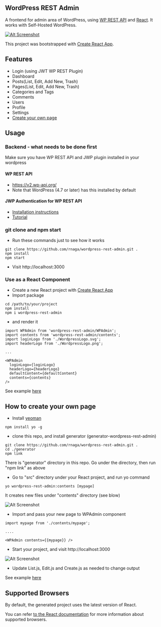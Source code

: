 ## WordPress REST Admin

A frontend for admin area of WordPress, using [WP REST API](https://v2.wp-api.org/) and [React](https://reactjs.org/).
It works with Self-Hosted WordPress.

[![Alt Screenshot](https://user-images.githubusercontent.com/20383976/41827852-a5e8504c-77e6-11e8-8667-3eb80f910fa2.png)](https://vimeo.com/276794147)

This project was bootstrapped with [Create React App](https://github.com/facebookincubator/create-react-app).

## Features

- Login (using JWT WP REST Plugin)
- Dashboard
- Posts(List, Edit, Add New, Trash)
- Pages(List, Edit, Add New, Trash)
- Categories and Tags
- Comments
- Users
- Profile
- Settings
- [Create your own page](#how-to-create-your-own-page)

## Usage

### Backend - what needs to be done first
Make sure you have WP REST API and JWP plugin installed in your wordpress
#### WP REST API
- https://v2.wp-api.org/
- Note that WordPress (4.7 or later) has this installed by default

#### JWP Authentication for WP REST API 
- [Installation instructions](https://wordpress.org/plugins/jwt-authentication-for-wp-rest-api/)
- [Tutorial](https://www.youtube.com/watch?v=Mp7T7x1oxDk)

### git clone and npm start
- Run these commands just to see how it works
```
git clone https://github.com/rnaga/wordpress-rest-admin.git .
npm install
npm start
```
- Visit http://localhost:3000

### Use as a React Component

- Create a new React project with [Create React App](https://github.com/facebook/create-react-app)
- Import package
```
cd /path/to/your/project
npm install
npm i wordpress-rest-admin
```
- and render it
```
import WPAdmin from 'wordpress-rest-admin/WPAdmin';
import contents from 'wordpress-rest-admin/contents';
import loginLogo from './WordpressLogo.svg';
import headerLogo from './WordpressLogo.png';

...

<WPAdmin
  loginLogo={loginLogo}
  headerLogo={headerLogo}
  defaultContent={defaultContent}
  contents={contents}
/>
```
See example [here](https://github.com/rnaga/wordpress-rest-admin/tree/master/example)

## How to create your own page
- Install [yeoman](http://yeoman.io/learning/)
```
npm install yo -g
```
- clone this repo, and install generator (generator-wordpress-rest-admin)

```
git clone https://github.com/rnaga/wordpress-rest-admin.git . 
cd ./generator
npm link
```
There is "generator" directory in this repo. 
Go under the directory, then run "npm link" as above

- Go to "src" directory under your React project, and run yo command
```
yo wordpress-rest-admin:contents [mypage]
```
It creates new files under "contents" directory (see blow)

![Alt Screenshot](https://user-images.githubusercontent.com/20383976/42358623-595bb37c-8092-11e8-9d00-6c7e35afd908.png)

- Import and pass your new page to WPAdmin component
```
import mypage from './contents/mypage';

....

<WPAdmin contents={{mypage}} />
```

- Start your project, and visit http://localhost:3000

![Alt Screenshot](https://user-images.githubusercontent.com/20383976/42358846-97e87246-8093-11e8-8984-88c66545352c.png)

- Update List.js, Edit.js and Create.js as needed to change output

See example [here](https://github.com/rnaga/wordpress-rest-admin/tree/master/example)

## Supported Browsers

By default, the generated project uses the latest version of React.

You can refer [to the React documentation](https://reactjs.org/docs/react-dom.html#browser-support) for more information about supported browsers.

